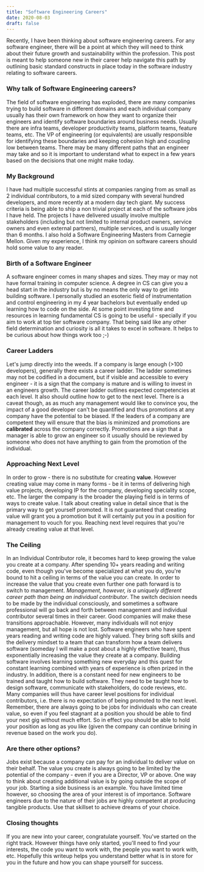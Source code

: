 ```yaml
---
title: "Software Engineering Careers"
date: 2020-08-03
draft: false
---
```

Recently, I have been thinking about software engineering careers. For any software engineer, there will be a point at which they will need to think about their future growth and sustainability within the profession. This post is meant to help someone new in their career help navigate this path by outlining basic standard constructs in place today in the software industry relating to software careers.

### Why talk of Software Engineering careers?
The field of software engineering has exploded, there are many companies trying to build software in different domains and each individual company usually has their own framework on how they want to organize their engineers and identify software boundaries around business needs. Usually there are infra teams, developer productivity teams, platform teams, feature teams, etc. The VP of engineering (or equivalents) are usually responsible for identifying these boundaries and keeping cohesion high and coupling low between teams. There may be many different paths that an engineer may take and so it is important to understand what to expect in a few years based on the decisions that one might make today.

### My Background
I have had multiple successful stints at companies ranging from as small as 2 individual contributors, to a mid sized company with several hundred developers, and more recently at a modern day tech giant. My success criteria is being able to ship a non trivial project at each of the software jobs I have held. The projects I have delivered usually involve multiple stakeholders (including but not limited to internal product owners, service owners and even external partners), multiple services, and is usually longer than 6 months. I also hold a Software Engineering Masters from Carnegie Mellon. Given my experience, I think my opinion on software careers should hold some value to any reader.

### Birth of a Software Engineer
A software engineer comes in many shapes and sizes. They may or may not have formal training in computer science. A degree in CS can give you a head start in the industry but is by no means the only way to get into building software. I personally studied an esoteric field of instrumentation and control engineering in my 4 year bachelors but eventually ended up learning how to code on the side. At some point investing time and resources in learning fundamental CS is going to be useful - specially if you aim to work at top tier software company. That being said like any other field determination and curiosity is all it takes to excel in software. It helps to be curious about how things work too ;-)

### Career Ladders
Let's jump directly into the weeds. If a company is large enough (>100 developers), generally there exists a career ladder. The ladder sometimes may not be codified in a document, but if visible and accessible to every engineer - it is a sign that the company is mature and is willing to invest in an engineers growth. The career ladder outlines expected competencies at each level. It also should outline how to get to the next level. There is a caveat though, as as much any management would like to convince you, the impact of a good developer can't be quantified and thus promotions at any company have the potential to be biased. If the leaders of a company are competent they will ensure that the bias is minimized and promotions are **calibrated** across the company correctly. Promotions are a sign that a manager is able to grow an engineer so it usually should be reviewed by someone who does not have anything to gain from the promotion of the individual.

### Approaching Next Level
In order to grow - there is no substitute for creating **value**. However creating value may come in many forms - be it in terms of delivering high value projects, developing IP for the company, developing speciality scope, etc. The larger the company is the broader the playing field is in terms of ways to create value. I talk about creating value in detail since that is the primary way to get yourself promoted. It is not guaranteed that creating value will grant you a promotion but it will certainly put you in a position for management to vouch for you. Reaching next level requires that you're already creating value at that level.

### The Ceiling
In an Individual Contributor role, it becomes hard to keep growing the value you create at a company. After spending 10+ years reading and writing code, even though you've become specialized at what you do, you're bound to hit a ceiling in terms of the value you can create. In order to increase the value that you create even further one path forward is to switch to management. *Management, however, is a uniquely different career path than being an individual contributor*. The switch decision needs to be made by the individual consciously, and sometimes a software professional will go back and forth between management and individual contributor several times in their career. Good companies will make these transitions approachable. However, many individuals will not enjoy management, but all hope is not lost. Software engineers who have spent years reading and writing code are highly valued. They bring soft skills and the delivery mindset to a team that can transform how a team delivers software (someday I will make a post about a highly effective team), thus exponentially increasing the value they create at a company. Building software involves learning something new everyday and this quest for constant learning combined with years of experience is often prized in the industry. In addition, there is a constant need for new engineers to be trained and taught how to build software. They need to be taught how to design software, communicate with stakeholders, do code reviews, etc. Many companies will thus have career level positions for individual contributors, i.e. there is no expectation of being promoted to the next level. Remember, there are always going to be jobs for individuals who can create value, so even if you feel stagnant at a position you should be able to find your next gig without much effort. So in effect you should be able to hold your position as long as you like (given the company can continue brining in revenue based on the work you do).

### Are there other options?
Jobs exist because a company can pay for an individual to deliver value on their behalf. The value you create is always going to be limited by the potential of the company - even if you are a Director, VP or above. One way to think about creating additional value is by going outside the scope of your job. Starting a side business is an example. You have limited time however, so choosing the area of your interest is of importance. Software engineers due to the nature of their jobs are highly competent at producing tangible products. Use that skillset to achieve dreams of your choice.

### Closing thoughts
If you are new into your career, congratulate yourself. You've started on the right track. However things have only started, you'll need to find your interests, the code you want to work with, the people you want to work with, etc. Hopefully this writeup helps you understand better what is in store for you in the future and how you can shape yourself for success.
